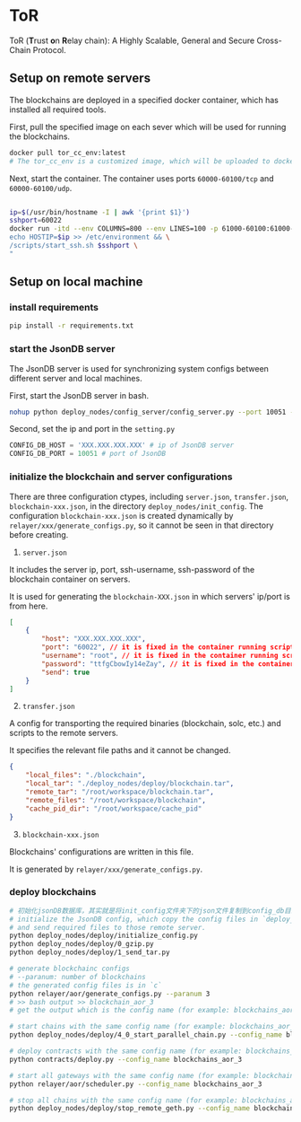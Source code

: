 # ToR

ToR (**T**rust **o**n **R**elay chain): A Highly Scalable, General and Secure Cross-Chain Protocol.

## Setup on remote servers

The blockchains are deployed in a specified docker container, which has installed all required tools.

First, pull the specified image on each sever which will be used for running the blockchains.
```bash
docker pull tor_cc_env:latest
# The tor_cc_env is a customized image, which will be uploaded to docker hub later.
```

Next, start the container. The container uses ports `60000-60100/tcp` and `60000-60100/udp`.
```bash

ip=$(/usr/bin/hostname -I | awk '{print $1}')
sshport=60022
docker run -itd --env COLUMNS=800 --env LINES=100 -p 61000-60100:61000-60100/tcp -p 61000-60100:61000-60100/udp --name tor_cc tor_cc_env bash -c "\
echo HOSTIP=$ip >> /etc/environment && \
/scripts/start_ssh.sh $sshport \
"
```

## Setup on local machine

### install requirements

```bash
pip install -r requirements.txt
```

### start the JsonDB server

The JsonDB server is used for synchronizing system configs between different server and local machines.

First, start the JsonDB server in bash.
```bash
nohup python deploy_nodes/config_server/config_server.py --port 10051 --config_path ./config_db 2>&1 >config_server.log &
```

Second, set the ip and port in the `setting.py`
```python
CONFIG_DB_HOST = 'XXX.XXX.XXX.XXX' # ip of JsonDB server
CONFIG_DB_PORT = 10051 # port of JsonDB
```

### initialize the blockchain and server configurations

There are three configuration ctypes, including `server.json`, `transfer.json`, `blockchain-xxx.json`, in the directory `deploy_nodes/init_config`. The configuration `blockchain-xxx.json` is created dynamically by `relayer/xxx/generate_configs.py`, so it cannot be seen in that directory before creating.

1. `server.json `

It includes the server ip, port, ssh-username, ssh-password of the blockchain container on servers.

It is used for generating the `blockchain-XXX.json` in which servers' ip/port is from here.

```json
[
    {
        "host": "XXX.XXX.XXX.XXX",
        "port": "60022", // it is fixed in the container running script.
        "username": "root", // it is fixed in the container running script.
        "password": "ttfgCbowIy14eZay", // it is fixed in the container running script.
        "send": true
    }
]
```

2. `transfer.json` 

A config for transporting the required binaries (blockchain, solc, etc.) and scripts to the remote servers.

It specifies the relevant file paths and it cannot be changed.

```json
{
    "local_files": "./blockchain", 
    "local_tar": "./deploy_nodes/deploy/blockchain.tar", 
    "remote_tar": "/root/workspace/blockchain.tar", 
    "remote_files": "/root/workspace/blockchain", 
    "cache_pid_dir": "/root/workspace/cache_pid" 
}
```

3. `blockchain-xxx.json`

Blockchains' configurations are written in this file.

It is generated by `relayer/xxx/generate_configs.py`.

### deploy blockchains

```bash
# 初始化jsonDB数据库，其实就是将init_config文件夹下的json文件复制到config_db目录下
# initialize the JsonDB config, which copy the config files in `deploy_nodes/init_config` to `/`.
# and send required files to those remote server.
python deploy_nodes/deploy/initialize_config.py
python deploy_nodes/deploy/0_gzip.py
python deploy_nodes/deploy/1_send_tar.py

# generate blockchainc configs
# --paranum: number of blockchains
# the generated config files is in `c`
python relayer/aor/generate_configs.py --paranum 3
# >> bash output >> blockchain_aor_3
# get the output which is the config name (for example: blockchains_aor_3)

# start chains with the same config name (for example: blockchains_aor_3)
python deploy_nodes/deploy/4_0_start_parallel_chain.py --config_name blockchains_aor_3

# deploy contracts with the same config name (for example: blockchains_aor_3)
python contracts/deploy.py --config_name blockchains_aor_3

# start all gateways with the same config name (for example: blockchains_aor_3)
python relayer/aor/scheduler.py --config_name blockchains_aor_3

# stop all chains with the same config name (for example: blockchains_aor_3)
python deploy_nodes/deploy/stop_remote_geth.py --config_name blockchains_aor_3
```
